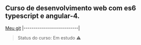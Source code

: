 ## Curso de desenvolvimento web com es6 typescript e angular-4.
[Meu git](https://github.com/iurimega13)
|---------------------------|

> Status do curso: Em estudo :warning:
